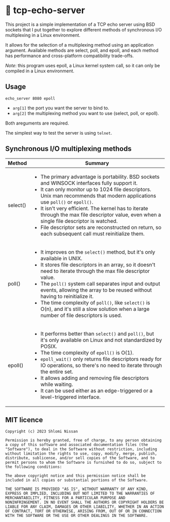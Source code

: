 # 📢 tcp-echo-server

This project is a simple implementation of a TCP echo server using BSD sockets that I put together to explore different methods of synchronous I/O multiplexing in a Linux environment.

It allows for the selection of a multiplexing method using an application argument. Available methods are select, poll, and epoll, and each method has performance and cross-platform compatibility trade-offs.

*Note*: this program uses epoll, a Linux kernel system call, so it can only be compiled in a Linux environment.

## Usage
```
echo_server 8080 epoll
```
- `arg[1]` the port you want the server to bind to.
- `arg[2]` the multiplexing method you want to use (select, poll, or epoll).

Both areguments are required.

The simplest way to test the server is using `telnet`.

## Synchronous I/O multiplexing methods

| Method  | Summary |
| ------------- | ------------- |
| select() | <ul><li>The primary advantage is portability. BSD sockets and WINSOCK interfaces fully support it.</li> <li>It can only monitor up to 1024 file descriptors. Unix man recommends that modern applications use `poll()` or `epoll()`.</li> <li>It isn't very efficient. The kernel has to iterate through the max file descriptor value, even when a single file descriptor is watched.</li> <li>File descriptor sets are reconstructed on return, so each subsequent call must reinitialize them.</li></ul>  |
| poll()  | <ul><li>It improves on the `select()` method, but it's only available in UNIX.</li><li>It stores file descriptors in an array, so it doesn't need to iterate through the max file descriptor value.</li><li>The `poll()` system call separates input and output events, allowing the array to be reused without having to reinitialize it.</li><li>The time complexity of `poll()`, like `select()` is O(n), and it's still a slow solution when a large number of file descriptors is used.</li></ul> |
| epoll()  | <ul><li>It performs better than `select()` and `poll()`, but it's only available on Linux and not standardized by POSIX.</li><li>The time complexity of `epoll()` is O(1).</li><li>`epoll_wait()` only returns file descriptors ready for IO operations, so there's no need to iterate through the entire set.</li><li>It allows adding and removing file descriptors while waiting.</li><li>It can be used either as an edge-triggered or a level-triggered interface.</li></ul> |

## MIT licence
```
Copyright (c) 2023 Shlomi Nissan

Permission is hereby granted, free of charge, to any person obtaining
a copy of this software and associated documentation files (the
"Software"), to deal in the Software without restriction, including
without limitation the rights to use, copy, modify, merge, publish,
distribute, sublicense, and/or sell copies of the Software, and to
permit persons to whom the Software is furnished to do so, subject to
the following conditions:

The above copyright notice and this permission notice shall be
included in all copies or substantial portions of the Software.

THE SOFTWARE IS PROVIDED "AS IS", WITHOUT WARRANTY OF ANY KIND,
EXPRESS OR IMPLIED, INCLUDING BUT NOT LIMITED TO THE WARRANTIES OF
MERCHANTABILITY, FITNESS FOR A PARTICULAR PURPOSE AND
NONINFRINGEMENT. IN NO EVENT SHALL THE AUTHORS OR COPYRIGHT HOLDERS BE
LIABLE FOR ANY CLAIM, DAMAGES OR OTHER LIABILITY, WHETHER IN AN ACTION
OF CONTRACT, TORT OR OTHERWISE, ARISING FROM, OUT OF OR IN CONNECTION
WITH THE SOFTWARE OR THE USE OR OTHER DEALINGS IN THE SOFTWARE.
```

